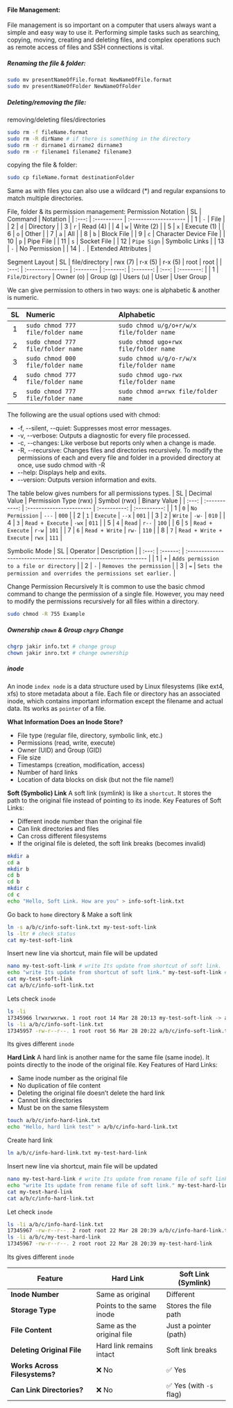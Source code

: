 #### File Management:
File management is so important on a computer that users always want a simple and easy way to use it. Performing simple tasks such as searching, copying, moving, creating and deleting files, and complex operations such as remote access of files and SSH connections is vital.

##### Renaming the file & folder:
```bash
sudo mv presentNameOfFile.format NewNameOfFile.format
sudo mv presentNameOfFolder NewNameOfFolder
```

##### Deleting/removing the file:
removing/deleting files/directories
```bash
sudo rm -f fileName.format
sudo rm -R dirName # if there is something in the directory
sudo rm -r dirname1 dirname2 dirname3
sudo rm -r filename1 filename2 filename3
```
copying the file & folder:
```bash
sudo cp fileName.format destinationFolder
```
Same as with files you can also use a wildcard (*) and regular expansions to match multiple directories.

File, folder & its permission management:
Permission Notation
|  SL   | Command     | Notation              |
| :---: | :---------- | :-------------------- |
|   1   | `-`         | File                  |
|   2   | `d`         | Directory             |
|   3   | `r`         | Read (4)              |
|   4   | `w`         | Write (2)             |
|   5   | `x`         | Execute (1)           |
|   6   | `o`         | Other                 |
|   7   | `a`         | All                   |
|   8   | `b`         | Block File            |
|   9   | `c`         | Character Device File |
|  10   | `p`         | Pipe File             |
|  11   | `s`         | Socket File           |
|  12   | `Pipe Sign` | Symbolic Links        |
|  13   | `-`         | No Permission         |
|  14   | `.`         | Extended Attributes   |

Segment Layout
|  SL   | file/directory   | rwx (7)   |  r-x (5)  |  r-x (5)  | root  |    root    |
| :---: | :--------------- | :-------- | :-------: | :-------: | :---: | :--------: |
|   1   | `File/Directory` | Owner (o) | Group (g) | Users (u) | User  | User Group |

We can give permission to others in two ways: one is alphabetic & another is numeric.

|  SL   | Numeric                           | Alphabetic                                |
| :---: | :-------------------------------- | :---------------------------------------- |
|   1   | `sudo chmod 777 file/folder name` | `sudo chmod u/g/o+r/w/x file/folder name` |
|   2   | `sudo chmod 777 file/folder name` | `sudo chmod ugo+rwx file/folder name`     |
|   3   | `sudo chmod 000 file/folder name` | `sudo chmod u/g/o-r/w/x file/folder name` |
|   4   | `sudo chmod 777 file/folder name` | `sudo chmod ugo-rwx file/folder name`     |
|   5   | `sudo chmod 777 file/folder name` | `sudo chmod a=rwx file/folder name`       |

The following are the usual options used with chmod:
- -f, --silent, --quiet: Suppresses most error messages.
- -v, --verbose: Outputs a diagnostic for every file processed.
- -c, --changes: Like verbose but reports only when a change is made.
- -R, --recursive: Changes files and directories recursively. 
  To modify the permissions of each and every file and folder in a provided directory at once, use sudo chmod with -R
- --help: Displays help and exits.
- --version: Outputs version information and exits.

The table below gives numbers for all permissions types.
|  SL   | Decimal Value | Permission Type (rwx)    | Symbol (rwx) | Binary Value |
| :---: | :-----------: | :----------------------- | :----------: | :----------: |
|   1   |      `0`      | `No Permission`          |    `---`     |    `000`     |
|   2   |      `1`      | `Execute`                |    `--x`     |    `001`     |
|   3   |      `2`      | `Write`                  |    `-w-`     |    `010`     |
|   4   |      `3`      | `Read + Execute`         |    `-wx`     |    `011`     |
|   5   |      `4`      | `Read`                   |    `r--`     |    `100`     |
|   6   |      `5`      | `Read + Execute`         |    `r-w`     |    `101`     |
|   7   |      `6`      | `Read + Write`           |    `rw-`     |    `110`     |
|   8   |      `7`      | `Read + Write + Execute` |    `rwx`     |    `111`     |

Symbolic Mode
|  SL   | Operator | Description                                                      |
| :---: | :------: | :--------------------------------------------------------------- |
|   1   |   `+`    | `Adds permission to a file or directory`                         |
|   2   |   `-`    | `Removes the permission`                                         |
|   3   |   `=`    | `Sets the permission and overrides the permissions set earlier.` |

Change Permission Recursively
It is common to use the basic chmod command to change the permission of a single file. However, you may need to modify the permissions recursively for all files within a directory. 
```bash
sudo chmod -R 755 Example
```

##### Ownership `chown` & Group `chgrp` Change
```bash
chgrp jakir info.txt # change group
chown jakir inro.txt # change ownership
```

##### inode
An inode `index node` is a data structure used by Linux filesystems (like ext4, xfs) to store metadata about a file. Each file or directory has an associated inode, which contains important information except the filename and actual data. Its works as `pointer` of a file.

**What Information Does an Inode Store?**
- File type (regular file, directory, symbolic link, etc.)
- Permissions (read, write, execute)
- Owner (UID) and Group (GID)
- File size
- Timestamps (creation, modification, access)
- Number of hard links
- Location of data blocks on disk (but not the file name!)

**Soft (Symbolic) Link**
A soft link (symlink) is like a `shortcut`. It stores the path to the original file instead of pointing to its inode. Key Features of Soft Links:
- Different inode number than the original file
- Can link directories and files
- Can cross different filesystems
- If the original file is deleted, the soft link breaks (becomes invalid)
```bash
mkdir a
cd a
mkdir b
cd b
cd b
mkdir c
cd c
echo "Hello, Soft Link. How are you" > info-soft-link.txt
```
Go back to `home` directory & Make a soft link
```bash
ln -s a/b/c/info-soft-link.txt my-test-soft-link
ls -ltr # check status
cat my-test-soft-link
```

Insert new line via shortcut, main file will be updated
```bash
nano my-test-soft-link # write Its update from shortcut of soft link.
echo "write Its update from shortcut of soft link." my-test-soft-link # write Its update from shortcut of soft link.
cat my-test-soft-link 
cat a/b/c/info-soft-link.txt
```
Lets check `inode`
```bash
ls -li
17345966 lrwxrwxrwx. 1 root root 14 Mar 28 20:13 my-test-soft-link -> a/b/c/info-soft-link.txt
ls -li a/b/c/info-soft-link.txt
17345957 -rw-r--r--. 1 root root 56 Mar 28 20:22 a/b/c/info-soft-link.txt
```
Its gives different `inode`

**Hard Link**
A hard link is another name for the same file (same inode). It points directly to the inode of the original file. Key Features of Hard Links:
- Same inode number as the original file
- No duplication of file content
- Deleting the original file doesn’t delete the hard link
- Cannot link directories
- Must be on the same filesystem
```bash
touch a/b/c/info-hard-link.txt
echo "Hello, hard link test" > a/b/c/info-hard-link.txt
```
Create hard link
```bash
ln a/b/c/info-hard-link.txt my-test-hard-link
```

Insert new line via shortcut, main file will be updated
```bash
nano my-test-hard-link # write Its update from rename file of soft link.
echo "write Its update from rename file of soft link." my-test-hard-link # write Its update from rename file of soft link.
cat my-test-hard-link 
cat a/b/c/info-hard-link.txt
```

Let check `inode`
```bash
ls -li a/b/c/info-hard-link.txt
17345967 -rw-r--r--. 2 root root 22 Mar 28 20:39 a/b/c/info-hard-link.txt
ls -li a/b/c/my-test-hard-link
17345967 -rw-r--r--. 2 root root 22 Mar 28 20:39 my-test-hard-link
```
Its gives different `inode`

| Feature                       | Hard Link                 | Soft Link (Symlink)    |
| ----------------------------- | ------------------------- | ---------------------- |
| **Inode Number**              | Same as original          | Different              |
| **Storage Type**              | Points to the same inode  | Stores the file path   |
| **File Content**              | Same as the original file | Just a pointer (path)  |
| **Deleting Original File**    | Hard link remains intact  | Soft link breaks       |
| **Works Across Filesystems?** | ❌ No                      | ✅ Yes                  |
| **Can Link Directories?**     | ❌ No                      | ✅ Yes (with `-s` flag) |
